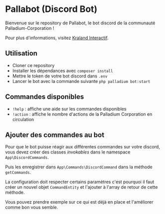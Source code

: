 # Pallabot (Discord Bot)
Bienvenue sur le repository de Pallabot, le bot discord de la communauté Palladium-Corporation !

Pour plus d'informations, visitez [Kraland Interactif](http://www.kraland.org/).

## Utilisation
- Cloner ce repository
- Installer les dépendances avec `composer install`
- Mettre le token de votre bot discord dans `.env`
- Lancer le bot avec la commande suivante `php palladium bot:start`

## Commandes disponibles
- `!help` : affiche une aide sur les commandes disponibles
- `!action` : affiche le nombre d'actions de la Palladium Corporation en circulation

## Ajouter des commandes au bot
Pour que le bot puisse réagir aux différentes commandes sur votre discord, vous devez créer des classes _invokables_
dans le namespace `App\DiscordCommands`.

Puis les enregistrer dans `App\Commands\DiscordCommand` dans la méthode `getCommands`.

La configuration doit respecter certains paramètres c'est pourquoi il faut créer un nouvel
objet `CommandEntity` et l'ajouter à l'array de retour de cette méthode.

Vous pouvez prendre exemple sur ce qui est déjà en place et l'améliorer comme bon vous semble.
